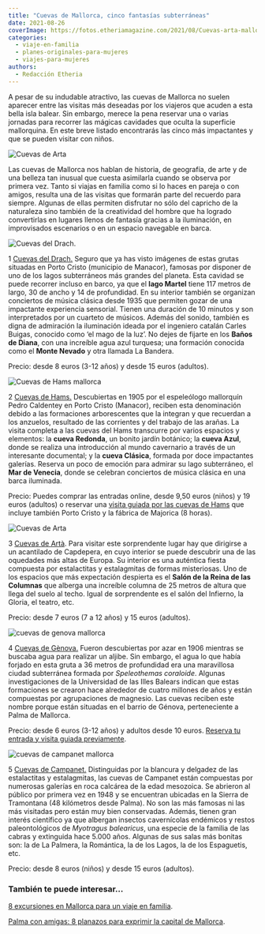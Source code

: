 ```yaml
---
title: "Cuevas de Mallorca, cinco fantasías subterráneas"
date: 2021-08-26
coverImage: https://fotos.etheriamagazine.com/2021/08/Cuevas-arta-mallorca.jpg
categories: 
  - viaje-en-familia
  - planes-originales-para-mujeres
  - viajes-para-mujeres
authors: 
  - Redacción Etheria
---
```


A pesar de su indudable atractivo, las cuevas de Mallorca no suelen aparecer entre las visitas más deseadas por los viajeros que acuden a esta bella isla balear. Sin embargo, merece la pena reservar una o varias jornadas para recorrer las mágicas cavidades que oculta la superficie mallorquina. En este breve listado encontrarás las cinco más impactantes y que se pueden visitar con niños.

![Cuevas de Arta](https://fotos.etheriamagazine.com/2021/08/Cuevas-arta-mallorca.jpg "Cuevas de Artà.")

Las cuevas de Mallorca nos hablan de historia, de geografía, de arte y de una belleza 
tan inusual que cuesta asimilarla cuando se observa por primera vez. Tanto si viajas en 
familia como si lo haces en pareja o con amigos, resulta una de las visitas que formarán 
parte del recuerdo para siempre. Algunas de ellas permiten disfrutar no sólo del 
capricho de la naturaleza sino también de la creatividad del hombre que ha logrado 
convertirlas en lugares llenos de fantasía gracias a la iluminación, en improvisados 
escenarios o en un espacio navegable en barca. 

![Cuevas del Drach.](https://fotos.etheriamagazine.com/2021/08/Cuevas-del-Drach-mallorca.jpg "Cuevas del Drach.")

1 [Cuevas del Drach.](http://www.cuevasdeldrach.com) Seguro que ya has visto imágenes de 
estas grutas situadas en Porto Cristo (municipio de Manacor), famosas por disponer de 
uno de los lagos subterráneos más grandes del planeta. Esta cavidad se puede recorrer 
incluso en barco, ya que el **lago Martel** tiene 117 metros de largo, 30 de ancho y 14 
de profundidad. En su interior también se organizan conciertos de música clásica desde 
1935 que permiten gozar de una impactante experiencia sensorial. Tienen una duración de 
10 minutos y son interpretados por un cuarteto de músicos. Además del sonido, también es 
digna de admiración la iluminación ideada por el ingeniero catalán Carles Buigas, 
conocido como ‘el mago de la luz’. No dejes de fijarte en los **Baños de Diana**, con 
una increíble agua azul turquesa; una formación conocida como el **Monte Nevado** y otra 
llamada La Bandera. 

Precio: desde 8 euros (3-12 años) y desde 15 euros (adultos). 

![Cuevas de Hams mallorca](https://fotos.etheriamagazine.com/2021/08/Cuevas-dels-Hams-barca-lago.jpg "Cuevas de Hams.")

2 [Cuevas de Hams.](https://cuevasdelshams.com/) Descubiertas en 1905 por el espeleólogo 
mallorquín Pedro Caldentey en Porto Cristo (Manacor), reciben esta denominación debido a 
las formaciones arborescentes que la integran y que recuerdan a los anzuelos, resultado 
de las corrientes y del trabajo de las arañas. La visita completa a las cuevas del Hams 
transcurre por varios espacios y elementos: la **cueva Redonda**, un bonito jardín 
botánico; la **cueva Azul**, donde se realiza una introducción al mundo cavernario a 
través de un interesante documental; y la **cueva Clásica**, formada por doce 
impactantes galerías. Reserva un poco de emoción para admirar su lago subterráneo, el 
**Mar de Venecia**, donde se celebran conciertos de música clásica en una barca 
iluminada. 

Precio: Puedes comprar las entradas online, desde 9,50 euros (niños) y 19 euros 
(adultos) o reservar una [visita guiada por las cuevas de 
Hams](https://www.civitatis.com/es/palma-mallorca/visita-guiada-cuevas-hams/?aid=10211) 
que incluye también Porto Cristo y la fábrica de Majorica (8 horas). 

![Cuevas de Arta](https://fotos.etheriamagazine.com/2021/08/Cuevas-arta-interior.jpg "Cuevas de Artà.")

3 [Cuevas de Artà](https://cuevasdearta.com/). Para visitar este sorprendente lugar hay 
que dirigirse a un acantilado de Capdepera, en cuyo interior se puede descubrir una de 
las oquedades más altas de Europa. Su interior es una auténtica fiesta compuesta por 
estalactitas y estalagmitas de formas misteriosas. Uno de los espacios que más 
expectación despierta es el **Salón de la Reina de las Columnas** que alberga una 
increíble columna de 25 metros de altura que llega del suelo al techo. Igual de 
sorprendente es el salón del Infierno, la Gloria, el teatro, etc. 

Precio: desde 7 euros (7 a 12 años) y 15 euros (adultos). 

![cuevas de genova mallorca](https://fotos.etheriamagazine.com/2021/08/cuevas-genova-mallorca.jpg "© Cuevas de Génova, en Mallorca.")

4 [Cuevas de Gènova.](http://cuevasdegenova.com/) Fueron descubiertas por azar en 1906 
mientras se buscaba agua para realizar un aljibe. Sin embargo, el agua lo que había 
forjado en esta gruta a 36 metros de profundidad era una maravillosa ciudad subterránea 
formada por _Speleothemas coraloide_. Algunas investigaciones de la Universidad de las 
Illes Balears indican que estas formaciones se crearon hace alrededor de cuatro millones 
de años y están compuestas por agrupaciones de magnesio. Las cuevas reciben este nombre 
porque están situadas en el barrio de Génova, perteneciente a Palma de Mallorca. 

Precio: desde 6 euros (3-12 años) y adultos desde 10 euros. [Reserva tu entrada y visita 
guiada 
previamente](https://www.civitatis.com/es/palma-mallorca/visita-guiada-cuevas-genova/?aid=10211). 

![cuevas de campanet mallorca](https://fotos.etheriamagazine.com/2021/08/cuevas-de-campanet.jpg "© Cuevas de Campanet.")

5 [Cuevas de Campanet.](http://www.covesdecampanet.com/) Distinguidas por la blancura y 
delgadez de las estalactitas y estalagmitas, las cuevas de Campanet están compuestas por 
numerosas galerías en roca calcárea de la edad mesozoica. Se abrieron al público por 
primera vez en 1948 y se encuentran ubicadas en la Sierra de Tramontana (48 kilómetros 
desde Palma). No son las más famosas ni las más visitadas pero están muy bien 
conservadas. Además, tienen gran interés científico ya que albergan insectos 
cavernícolas endémicos y restos paleontológicos de _Myotragus balearicus_, una especie 
de la familia de las cabras y extinguida hace 5.000 años. Algunas de sus salas más 
bonitas son: la de La Palmera, la Romántica, la de los Lagos, la de los Espaguetis, etc. 

Precio: desde 8 euros (niños) y desde 15 euros (adultos). 

### También te puede interesar...

[8 excursiones en Mallorca para un viaje en 
familia](https://etheriamagazine.com/2020/06/16/8-excursiones-en-mallorca-para-un-viaje-en-familia-con-ninos/). 

[Palma con amigas: 8 planazos para exprimir la capital de 
Mallorca](https://etheriamagazine.com/2021/06/02/planes-y-excursiones-desde-palma-mallorca-con-amigas/).
